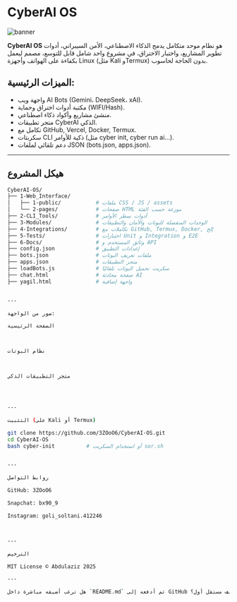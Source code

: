 
# CyberAI OS

![banner](./docs/images/banner.png)

**CyberAI OS** هو نظام موحد متكامل يدمج الذكاء الاصطناعي، الأمن السيبراني، أدوات تطوير المشاريع، واختبار الاختراق، في مشروع واحد شامل قابل للتوسع، مصمم ليعمل بكفاءة على الهواتف وأجهزة Linux (مثل Kali وTermux) بدون الحاجة لحاسوب.

## الميزات الرئيسية:

- واجهة ويب AI Bots (Gemini، DeepSeek، xAI).
- مكتبة أدوات اختراق وحماية (WIFI/Hash).
- منشئ مشاريع وأكواد ذكاء اصطناعي.
- متجر تطبيقات CyberAI الذكي.
- تكامل مع GitHub, Vercel, Docker, Termux.
- سكربتات CLI ذكية للأوامر (مثل cyber init, cyber run ai...).
- دعم تلقائي لملفات JSON (bots.json, apps.json).

---

## هيكل المشروع

```bash
CyberAI-OS/
├── 1-Web_Interface/
│   ├── 1-public/           # ملفات CSS / JS / assets
│   └── 2-pages/            # صفحات HTML موزعة حسب الفئة
├── 2-CLI_Tools/            # أدوات سطر الأوامر
├── 3-Modules/              # الوحدات المنفصلة للبوتات والأمان والتطبيقات
├── 4-Integrations/         # تكاملات مع GitHub, Termux, Docker, إلخ
├── 5-Tests/                # اختبارات Unit و Integration و E2E
├── 6-Docs/                 # وثائق المستخدم و API
├── config.json             # إعدادات التطبيق
├── bots.json               # ملفات تعريف البوتات
├── apps.json               # متجر التطبيقات
├── loadBots.js             # سكربت تحميل البوتات تلقائيًا
├── chat.html               # صفحة محادثة AI
├── yagil.html              # واجهة إضافية


---

صور من الواجهة:

الصفحة الرئيسية



نظام البوتات



متجر التطبيقات الذكي




---

التثبيت (على Kali أو Termux)

git clone https://github.com/3ZOoO6/CyberAI-OS.git
cd CyberAI-OS
bash cyber-init          # أو استخدام السكربت sor.sh


---

روابط التواصل

GitHub: 3ZOoO6

Snapchat: bx90_9

Instagram: goli_soltani.412246



---

الترخيص

MIT License © Abdulaziz 2025

---

هل ترغب أضيفه مباشرة داخل `README.md` ثم أدفعه إلى GitHub لك؟ أم تريده ملف مستقل أول؟

